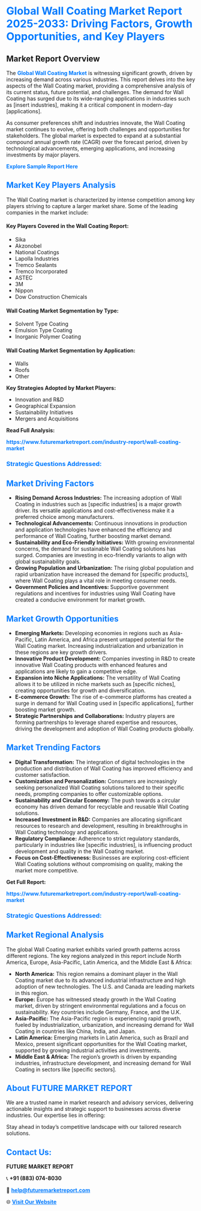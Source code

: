 <h1 style="color: #007BFF;">Global Wall Coating Market Report 2025-2033: Driving Factors, Growth Opportunities, and Key Players</h1>

<section id="overview">
<h2>Market Report Overview</h2>
<p>The <a href="https://www.futuremarketreport.com/industry-report/wall-coating-market" style="color: #007BFF; text-decoration: none;"><strong>Global Wall Coating Market</strong></a> is witnessing significant growth, driven by increasing demand across various industries. This report delves into the key aspects of the Wall Coating market, providing a comprehensive analysis of its current status, future potential, and challenges. The demand for Wall Coating has surged due to its wide-ranging applications in industries such as [insert industries], making it a critical component in modern-day [applications].</p>
<p>As consumer preferences shift and industries innovate, the Wall Coating market continues to evolve, offering both challenges and opportunities for stakeholders. The global market is expected to expand at a substantial compound annual growth rate (CAGR) over the forecast period, driven by technological advancements, emerging applications, and increasing investments by major players.</p>
</section>

<section id="overview">
<p><a href="https://www.futuremarketreport.com/request-sample/reportId=105312" style="color: #007BFF; text-decoration: none;"><strong>Explore Sample Report Here</strong></a></p>
</section>

<section id="key-players">
<h2 style="color: #007BFF;">Market Key Players Analysis</h2>
<p>The Wall Coating market is characterized by intense competition among key players striving to capture a larger market share. Some of the leading companies in the market include:</p>
<h4>Key Players Covered in the Wall Coating Report:</h4>
<ul><li>Sika</li><li>Akzonobel</li><li>National Coatings</li><li>Lapolla Industries</li><li>Tremco Sealants</li><li>Tremco Incorporated</li><li>ASTEC</li><li>3M</li><li>Nippon</li><li>Dow Construction Chemicals</li></ul>
<h4>Wall Coating Market Segmentation by Type:</h4>
<ul><li>Solvent Type Coating</li><li>Emulsion Type Coating</li><li>Inorganic Polymer Coating</li></ul>

<h4>Wall Coating Market Segmentation by Application:</h4>
<ul><li>Walls</li><li>Roofs</li><li>Other</li></ul>
<p><strong>Key Strategies Adopted by Market Players:</strong></p>
<ul>
<li>Innovation and R&D</li>
<li>Geographical Expansion</li>
<li>Sustainability Initiatives</li>
<li>Mergers and Acquisitions</li>
</ul>
</section>

<section>
<p><strong>Read Full Analysis: </strong></p><a href="https://www.futuremarketreport.com/industry-report/wall-coating-market" style="color: #007BFF; text-decoration: none;"><strong>https://www.futuremarketreport.com/industry-report/wall-coating-market</strong></a>
<h3 style="color: #007BFF;">Strategic Questions Addressed:</h3>
</section>

<section id="driving-factors">
<h2 style="color: #007BFF;">Market Driving Factors</h2>
<ul>
<li><strong>Rising Demand Across Industries:</strong> The increasing adoption of Wall Coating in industries such as [specific industries] is a major growth driver. Its versatile applications and cost-effectiveness make it a preferred choice among manufacturers.</li>
<li><strong>Technological Advancements:</strong> Continuous innovations in production and application technologies have enhanced the efficiency and performance of Wall Coating, further boosting market demand.</li>
<li><strong>Sustainability and Eco-Friendly Initiatives:</strong> With growing environmental concerns, the demand for sustainable Wall Coating solutions has surged. Companies are investing in eco-friendly variants to align with global sustainability goals.</li>
<li><strong>Growing Population and Urbanization:</strong> The rising global population and rapid urbanization have increased the demand for [specific products], where Wall Coating plays a vital role in meeting consumer needs.</li>
<li><strong>Government Policies and Incentives:</strong> Supportive government regulations and incentives for industries using Wall Coating have created a conducive environment for market growth.</li>
</ul>
</section>

<section id="growth-opportunities">
<h2 style="color: #007BFF;">Market Growth Opportunities</h2>
<ul>
<li><strong>Emerging Markets:</strong> Developing economies in regions such as Asia-Pacific, Latin America, and Africa present untapped potential for the Wall Coating market. Increasing industrialization and urbanization in these regions are key growth drivers.</li>
<li><strong>Innovative Product Development:</strong> Companies investing in R&D to create innovative Wall Coating products with enhanced features and applications are likely to gain a competitive edge.</li>
<li><strong>Expansion into Niche Applications:</strong> The versatility of Wall Coating allows it to be utilized in niche markets such as [specific niches], creating opportunities for growth and diversification.</li>
<li><strong>E-commerce Growth:</strong> The rise of e-commerce platforms has created a surge in demand for Wall Coating used in [specific applications], further boosting market growth.</li>
<li><strong>Strategic Partnerships and Collaborations:</strong> Industry players are forming partnerships to leverage shared expertise and resources, driving the development and adoption of Wall Coating products globally.</li>
</ul>
</section>

<section id="trending-factors">
<h2 style="color: #007BFF;">Market Trending Factors</h2>
<ul>
<li><strong>Digital Transformation:</strong> The integration of digital technologies in the production and distribution of Wall Coating has improved efficiency and customer satisfaction.</li>
<li><strong>Customization and Personalization:</strong> Consumers are increasingly seeking personalized Wall Coating solutions tailored to their specific needs, prompting companies to offer customizable options.</li>
<li><strong>Sustainability and Circular Economy:</strong> The push towards a circular economy has driven demand for recyclable and reusable Wall Coating solutions.</li>
<li><strong>Increased Investment in R&D:</strong> Companies are allocating significant resources to research and development, resulting in breakthroughs in Wall Coating technology and applications.</li>
<li><strong>Regulatory Compliance:</strong> Adherence to strict regulatory standards, particularly in industries like [specific industries], is influencing product development and quality in the Wall Coating market.</li>
<li><strong>Focus on Cost-Effectiveness:</strong> Businesses are exploring cost-efficient Wall Coating solutions without compromising on quality, making the market more competitive.</li>
</ul>
</section>

<section>
<p><strong>Get Full Report: </strong></p><a href="https://www.futuremarketreport.com/industry-report/wall-coating-market" style="color: #007BFF; text-decoration: none;"><strong>https://www.futuremarketreport.com/industry-report/wall-coating-market</strong></a>
<h3 style="color: #007BFF;">Strategic Questions Addressed:</h3>
</section>


<section id="regional-analysis">
<h2 style="color: #007BFF;">Market Regional Analysis</h2>
<p>The global Wall Coating market exhibits varied growth patterns across different regions. The key regions analyzed in this report include North America, Europe, Asia-Pacific, Latin America, and the Middle East & Africa:</p>
<ul>
<li><strong>North America:</strong> This region remains a dominant player in the Wall Coating market due to its advanced industrial infrastructure and high adoption of new technologies. The U.S. and Canada are leading markets in this region.</li>
<li><strong>Europe:</strong> Europe has witnessed steady growth in the Wall Coating market, driven by stringent environmental regulations and a focus on sustainability. Key countries include Germany, France, and the U.K.</li>
<li><strong>Asia-Pacific:</strong> The Asia-Pacific region is experiencing rapid growth, fueled by industrialization, urbanization, and increasing demand for Wall Coating in countries like China, India, and Japan.</li>
<li><strong>Latin America:</strong> Emerging markets in Latin America, such as Brazil and Mexico, present significant opportunities for the Wall Coating market, supported by growing industrial activities and investments.</li>
<li><strong>Middle East & Africa:</strong> The region’s growth is driven by expanding industries, infrastructure development, and increasing demand for Wall Coating in sectors like [specific sectors].</li>
</ul>
</section>

<footer>
<h2 style="color: #007BFF;">About FUTURE MARKET REPORT</h2>
<p>We are a trusted name in market research and advisory services, delivering actionable insights and strategic support to businesses across diverse industries. Our expertise lies in offering:</p>

<p>Stay ahead in today’s competitive landscape with our tailored research solutions.</p>

<h2 style="color: #007BFF;">Contact Us:</h2>
<p><strong>FUTURE MARKET REPORT</strong></p>
<p>📞 <strong>+91 (883) 074-8030</strong></p>
<p>📧 <strong><a href="mailto:help@futuremarketreport.com" style="color: #007BFF;">help@futuremarketreport.com</a></strong></p>
<p>🌐 <strong><a href="https://www.futuremarketreport.com/" style="color: #007BFF;">Visit Our Website</a></strong></p>
</footer>